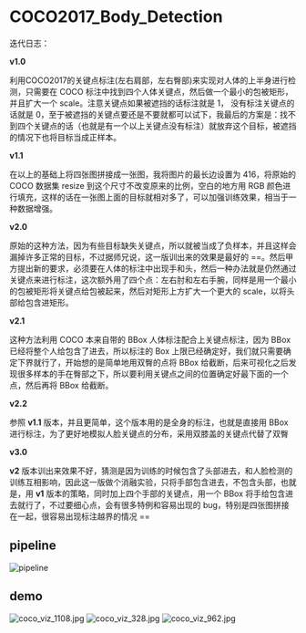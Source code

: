 # COCO2017_Body_Detection

迭代日志：

**v1.0** 

利用COCO2017的关键点标注(左右肩部，左右臀部)来实现对人体的上半身进行检测，只需要在 COCO 标注中找到四个人体关键点，然后做一个最小的包被矩形，并且扩大一个 scale。注意关键点如果被遮挡的话标注就是 1， 没有标注关键点的话就是 0，至于被遮挡的关键点要还是不要就都可以试下，我最后的方案是：找不到四个关键点的话（也就是有一个以上关键点没有标注）就放弃这个目标，被遮挡的情况下也将目标当成正样本。



**v1.1**

在以上的基础上将四张图拼接成一张图，我将图片的最长边设置为 416，将原始的 COCO 数据集 resize 到这个尺寸不改变原来的比例，空白的地方用 RGB 颜色进行填充，这样的话在一张图上面的目标就相对多了，可以加强训练效果，相当于一种数据增强。



**v2.0**

原始的这种方法，因为有些目标缺失关键点，所以就被当成了负样本，并且这样会漏掉许多正常的目标，不过据师兄说，这一版训出来的效果是最好的 ==。然后甲方提出新的要求，必须要在人体的标注中出现手和头，然后一种办法就是仍然通过关键点来进行标注，这次额外用了四个点：左右肘和左右手腕，同样是用一个最小的包被矩形将关键点给包被起来，然后对矩形上方扩大一个更大的 scale，以将头部给包含进矩形。



**v2.1**

这种方法利用 COCO 本来自带的 BBox 人体标注配合上关键点标注，因为 BBox 已经将整个人给包含了进去，所以标注的 Box 上限已经确定好，我们就只需要确定下界就行了，开始想的是简单地用双臀的点将 BBox 给截断，后来可视化之后发现很多样本的手在臀部之下，所以要利用关键点之间的位置确定好最下面的一个点，然后再将 BBox 给截断。



**v2.2**

参照 **v1.1** 版本，并且更简单，这个版本用的是全身的标注，也就是直接用 BBox 进行标注，为了更好地模拟人脸关键点的分布，采用双膝盖的关键点代替了双臀



**v3.0**

**v2** 版本训出来效果不好，猜测是因为训练的时候包含了头部进去，和人脸检测的训练互相影响，因此这一版做个消融实验，只将手部包含进去，不包含头部，也就是，用 **v1** 版本的策略，同时加上四个手部的关键点，用一个 BBox 将手给包含进去就行了，不过要细心点，会有很多特例和容易出现的 bug，特别是四张图拼接在一起，很容易出现标注越界的情况 ==



## pipeline

![pipeline](https://i.loli.net/2020/08/05/zr2eC5IuKhbWOXa.png)

## demo

![coco_viz_1108.jpg](https://i.loli.net/2020/08/05/umLH71hYyQXUcGB.jpg)
![coco_viz_328.jpg](https://i.loli.net/2020/08/05/YdUSXqNoPiRcyGC.jpg)
![coco_viz_962.jpg](https://i.loli.net/2020/08/05/iwC4xjJ2qIdRgns.jpg)
